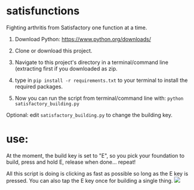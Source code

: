 # satisfunctions
Fighting arthritis from Satisfactory one function at a time.


1. Download Python:
https://www.python.org/downloads/

2. Clone or download this project. 

3. Navigate to this project's directory in a terminal/command line (extracting first if you downloaded as zip.

4. type in `pip install -r requirements.txt` to your terminal to install the required packages. 

5. Now you can run the script from terminal/command line with: `python satisfactory_building.py`

Optional: edit `satisfactory_building.py` to change the building key. 

# use: 
At the moment, the build key is set to "E", so you pick your foundation to build, press and hold E, release when done... repeat! 

All this script is doing is clicking as fast as possible so long as the E key is pressed. You can also tap the E key once for building a single thing. 
![](satisfunctions.gif)
